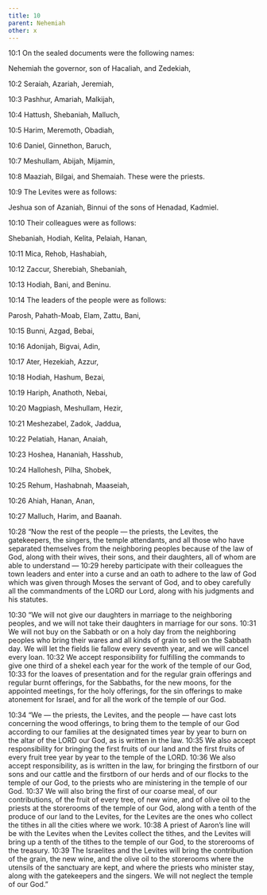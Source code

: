 ```yaml
---
title: 10
parent: Nehemiah
other: x
---
```


<a name="10:1">10:1</a> On the sealed documents were the following names:

Nehemiah the governor, son of Hacaliah, and Zedekiah,

<a name="10:2">10:2</a> Seraiah, Azariah, Jeremiah,

<a name="10:3">10:3</a> Pashhur, Amariah, Malkijah,

<a name="10:4">10:4</a> Hattush, Shebaniah, Malluch,

<a name="10:5">10:5</a> Harim, Meremoth, Obadiah,

<a name="10:6">10:6</a> Daniel, Ginnethon, Baruch,

<a name="10:7">10:7</a> Meshullam, Abijah, Mijamin,

<a name="10:8">10:8</a> Maaziah, Bilgai, and Shemaiah. These were the priests.

<a name="10:9">10:9</a> The Levites were as follows:

Jeshua son of Azaniah, Binnui of the sons of Henadad, Kadmiel.

<a name="10:10">10:10</a> Their colleagues were as follows:

Shebaniah, Hodiah, Kelita, Pelaiah, Hanan,

<a name="10:11">10:11</a> Mica, Rehob, Hashabiah,

<a name="10:12">10:12</a> Zaccur, Sherebiah, Shebaniah,

<a name="10:13">10:13</a> Hodiah, Bani, and Beninu.

<a name="10:14">10:14</a> The leaders of the people were as follows:

Parosh, Pahath-Moab, Elam, Zattu, Bani,

<a name="10:15">10:15</a> Bunni, Azgad, Bebai,

<a name="10:16">10:16</a> Adonijah, Bigvai, Adin,

<a name="10:17">10:17</a> Ater, Hezekiah, Azzur,

<a name="10:18">10:18</a> Hodiah, Hashum, Bezai,

<a name="10:19">10:19</a> Hariph, Anathoth, Nebai,

<a name="10:20">10:20</a> Magpiash, Meshullam, Hezir,

<a name="10:21">10:21</a> Meshezabel, Zadok, Jaddua,

<a name="10:22">10:22</a> Pelatiah, Hanan, Anaiah,

<a name="10:23">10:23</a> Hoshea, Hananiah, Hasshub,

<a name="10:24">10:24</a> Hallohesh, Pilha, Shobek,

<a name="10:25">10:25</a> Rehum, Hashabnah, Maaseiah,

<a name="10:26">10:26</a> Ahiah, Hanan, Anan,

<a name="10:27">10:27</a> Malluch, Harim, and Baanah.

<a name="10:28">10:28</a> “Now the rest of the people — the priests, the Levites, the gatekeepers, the singers, the temple attendants, and all those who have separated themselves from the neighboring peoples because of the law of God, along with their wives, their sons, and their daughters, all of whom are able to understand — <a name="10:29">10:29</a> hereby participate with their colleagues the town leaders and enter into a curse and an oath to adhere to the law of God which was given through Moses the servant of God, and to obey carefully all the commandments of the LORD our Lord, along with his judgments and his statutes.

<a name="10:30">10:30</a> “We will not give our daughters in marriage to the neighboring peoples, and we will not take their daughters in marriage for our sons. <a name="10:31">10:31</a> We will not buy on the Sabbath or on a holy day from the neighboring peoples who bring their wares and all kinds of grain to sell on the Sabbath day. We will let the fields lie fallow every seventh year, and we will cancel every loan. <a name="10:32">10:32</a> We accept responsibility for fulfilling the commands to give one third of a shekel each year for the work of the temple of our God, <a name="10:33">10:33</a> for the loaves of presentation and for the regular grain offerings and regular burnt offerings, for the Sabbaths, for the new moons, for the appointed meetings, for the holy offerings, for the sin offerings to make atonement for Israel, and for all the work of the temple of our God.

<a name="10:34">10:34</a> “We — the priests, the Levites, and the people — have cast lots concerning the wood offerings, to bring them to the temple of our God according to our families at the designated times year by year to burn on the altar of the LORD our God, as is written in the law. <a name="10:35">10:35</a> We also accept responsibility for bringing the first fruits of our land and the first fruits of every fruit tree year by year to the temple of the LORD. <a name="10:36">10:36</a> We also accept responsibility, as is written in the law, for bringing the firstborn of our sons and our cattle and the firstborn of our herds and of our flocks to the temple of our God, to the priests who are ministering in the temple of our God. <a name="10:37">10:37</a> We will also bring the first of our coarse meal, of our contributions, of the fruit of every tree, of new wine, and of olive oil to the priests at the storerooms of the temple of our God, along with a tenth of the produce of our land to the Levites, for the Levites are the ones who collect the tithes in all the cities where we work. <a name="10:38">10:38</a> A priest of Aaron’s line will be with the Levites when the Levites collect the tithes, and the Levites will bring up a tenth of the tithes to the temple of our God, to the storerooms of the treasury. <a name="10:39">10:39</a> The Israelites and the Levites will bring the contribution of the grain, the new wine, and the olive oil to the storerooms where the utensils of the sanctuary are kept, and where the priests who minister stay, along with the gatekeepers and the singers. We will not neglect the temple of our God.”
